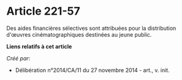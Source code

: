 # Article 221-57

Des aides financières sélectives sont attribuées pour la distribution d'œuvres cinématographiques destinées au jeune public.

**Liens relatifs à cet article**

_Créé par_:

  - Délibération n°2014/CA/11 du 27 novembre 2014 - art., v. init.
